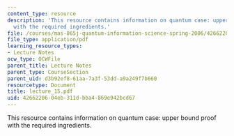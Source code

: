 ```yaml
---
content_type: resource
description: 'This resource contains information on quantum case: upper bound proof
  with the required ingredients.'
file: /courses/mas-865j-quantum-information-science-spring-2006/4266220604eb311dbba4869e942bcd67_lecture_15.pdf
file_type: application/pdf
learning_resource_types:
- Lecture Notes
ocw_type: OCWFile
parent_title: Lecture Notes
parent_type: CourseSection
parent_uid: d3b92ef8-61aa-7a3f-53dd-a9a249f7b660
resourcetype: Document
title: lecture_15.pdf
uid: 42662206-04eb-311d-bba4-869e942bcd67
---
```

This resource contains information on quantum case: upper bound proof with the required ingredients.

